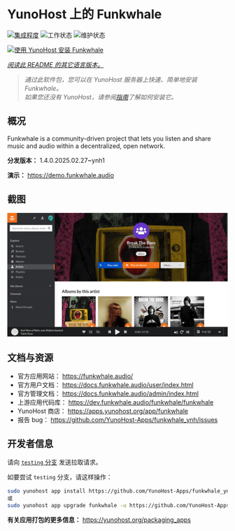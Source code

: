 <!--
注意：此 README 由 <https://github.com/YunoHost/apps/tree/master/tools/readme_generator> 自动生成
请勿手动编辑。
-->

# YunoHost 上的 Funkwhale

[![集成程度](https://apps.yunohost.org/badge/integration/funkwhale)](https://ci-apps.yunohost.org/ci/apps/funkwhale/)
![工作状态](https://apps.yunohost.org/badge/state/funkwhale)
![维护状态](https://apps.yunohost.org/badge/maintained/funkwhale)

[![使用 YunoHost 安装 Funkwhale](https://install-app.yunohost.org/install-with-yunohost.svg)](https://install-app.yunohost.org/?app=funkwhale)

*[阅读此 README 的其它语言版本。](./ALL_README.md)*

> *通过此软件包，您可以在 YunoHost 服务器上快速、简单地安装 Funkwhale。*  
> *如果您还没有 YunoHost，请参阅[指南](https://yunohost.org/install)了解如何安装它。*

## 概况

Funkwhale is a community-driven project that lets you listen and share music and audio within a decentralized, open network. 

**分发版本：** 1.4.0.2025.02.27~ynh1

**演示：** <https://demo.funkwhale.audio>

## 截图

![Funkwhale 的截图](./doc/screenshots/screenshot1.png)

## 文档与资源

- 官方应用网站： <https://funkwhale.audio/>
- 官方用户文档： <https://docs.funkwhale.audio/user/index.html>
- 官方管理文档： <https://docs.funkwhale.audio/admin/index.html>
- 上游应用代码库： <https://dev.funkwhale.audio/funkwhale/funkwhale>
- YunoHost 商店： <https://apps.yunohost.org/app/funkwhale>
- 报告 bug： <https://github.com/YunoHost-Apps/funkwhale_ynh/issues>

## 开发者信息

请向 [`testing` 分支](https://github.com/YunoHost-Apps/funkwhale_ynh/tree/testing) 发送拉取请求。

如要尝试 `testing` 分支，请这样操作：

```bash
sudo yunohost app install https://github.com/YunoHost-Apps/funkwhale_ynh/tree/testing --debug
或
sudo yunohost app upgrade funkwhale -u https://github.com/YunoHost-Apps/funkwhale_ynh/tree/testing --debug
```

**有关应用打包的更多信息：** <https://yunohost.org/packaging_apps>
